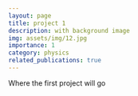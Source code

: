 ```yaml
---
layout: page
title: project 1
description: with background image
img: assets/img/12.jpg
importance: 1
category: physics
related_publications: true
---
```


Where the first project will go
